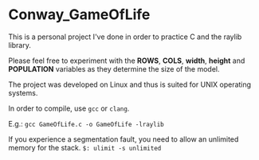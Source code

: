 # Conway_GameOfLife

This is a personal project I've done in order to practice C and the raylib library.

Please feel free to experiment with the __ROWS__, __COLS__, __width__, __height__ and __POPULATION__ variables as they determine the size of the model.

The project was developed on Linux and thus is suited for UNIX operating systems.


In order to compile, use `gcc` or `clang`.

E.g.: `gcc GameOfLife.c -o GameOfLife -lraylib`


If you experience a segmentation fault, you need to allow an unlimited memory for the stack.
`$: ulimit -s unlimited`
